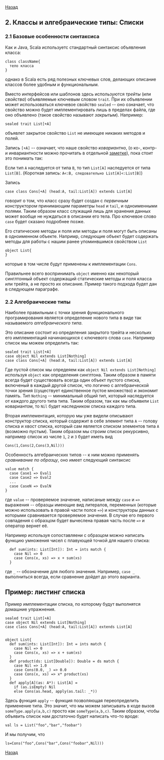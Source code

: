 [Назад](https://macs-club.github.io/ScalaLectures/index)
## 2. Классы и алгебраические типы: Списки
### 2.1 Базовые особенности синтаксиса
Как и Java, Scala используетс стандартный синтаксис объявления класса:

```
class className{
  тело класса
}
```

однако в Scala есть ряд полезных ключевых слов, делающих описание классов более удобным и функциональным.

Вместо интерфейсов или шаблонов здесь используются _трейты_ (или _свойства_) объявляемые ключевым словом `trait`. При их объявлении может использоваться ключевое свойство `sealed` -- оно означает, что свойство можно будет имплементировать лишь в пределах файла, где оно объявлено (такое свойство называют _закрытым_). Например:

```
sealed trait List[+A]
```

объявлет закрытое свойство `List` не имеющее никаких методов и полей.

Запись `[+A]` -- означает, что наше свойство _ковариантно_, (о ко-, контр- и инвариантности можно прочитать в отдельной [заметке](https://macs-club.github.io/ScalaLectures/variance)), пока стоит это понимать так:


Если тип `A` наследуется от типа `B`, то тип `List[A]` наследуется от типа `List[B]`. (Короткая запись: `A<:B, следовательно List[A]<:List[B]`)


Запись
 
```
case class Cons[+A] (head:A, tail:List[A]) extends List[A]
```

говорит о том, что класс сразу будет создан с _первичным конструктором_ принимающим параметры `head` и `tail`, и одноименными полями. Таким образом класс служащий лишь для хранения данных может вообще не нуждаться в описании его тела. Про ключевое слово `case` будет сказано подробнее позже.

Его статические методы и поля или методы и поля могут быть описаны в одноименном объекте.
Напримр, следующие объект будет содержать методы для работы с нашим ранее упоминвшимся свойством `List`

```
object List{
}
```

которые в том числе будут применены к имплементации `Cons`.

Правильнее всего воспринимать `object` именно как некоторый синглтонный объект содержащий статические методы и поля класса или трейта, а не просто их описание. Пример такого подхода будет дан в следующем параграфе.

### 2.2 Алгебраические типы
Наиболее правильным с точки зрения функционального програмирования является определение нового типа в виде так называемого _алгебраического типа_.

Это описание состоит из определения закрытого трейта и нескольих его имплементаций начинающихся с ключевого слова `case`. Например список мы можем определить так:


```
sealed trait List[+A]
case object Nil extends List[Nothing]
case class Cons[+A] (head:A, tail:List[A]) extends List[A]

```

Где пустой список мы опредеяем как `object Nil extends List[Nothing]` используя `object` как определения синглтона. Таким образом в памяти всегда будет существовать всегда один объект пустого списка, включеный в каждый другой список, что логично с алгебраической точки зрения (существует единственное пустое множество) и экономит память. Тип `Nothing` -- минимальный общий тип, который наследуется от каждого другого типа типа. Таким образом, так как мы объявили `List` ковариантом, то `Nil` будет наследником списка каждого типа.

Вторая имплементация, которую мы уже видели описывают конструктор списка, который содержит в себе элемент типа `A` -- голову списка и хвост списка, который сам является списком элементов типа `A` (возможно пустым). Таким образом мы строим список рекурсивно, например список из числе `1`, `2` и `3` будет иметь вид

```
Cons(1,Cons(2,Cons(3,Nil)))
```

Особенность алгебраических типов -- к ним можно применять _сравнивание по образцу_, оно имеет следующий синтаксис
```
value match {
  case Case1 => Eval1
  case Case2 => Eval2
  ...
  case CaseN => EvalN
}
```

где `value` -- проверяемое значение, написаные между `case` и `=>` выражения -- образцы имеющие вид литералов, переменных (которые можно использовать в правой части полсе `=>`) и конструкторы данных с которыми сравнивается проверяемое значения. В случае его первого совпадения с образцом будет вычеслена правая часть после `=>` и оператор вернет её.

Например используя сопоставляени с образцом можно написать функцию умножения чисел с плавующей точкой для нашего списка:

```
  def sum(ints: List[Int]): Int = ints match {
    case Nil => 0
    case Cons(x, xs) => x + sum(xs)
  }
```

где `_` -- обозначение для любого значения. Например, `case _` выполниться всегда, если сравнение дойдет до этого варианта.
## Пример: листинг списка
Пример имплементации списка, по которому будут выполнятся домашние упражнения.

```
sealed trait List[+A]
case object Nil extends List[Nothing]
case class Cons[+A] (head:A, tail:List[A]) extends List[A]


object List{
  def sum(ints: List[Int]): Int = ints match {
    case Nil => 0
    case Cons(x, xs) => x + sum(xs)
  }
  def product(ds: List[Double]): Double = ds match {
    case Nil => 1.0
    case Cons(0.0, _) => 0.0
    case Cons(x, xs) => x* product(xs)
  }
  def apply[A](as: A*): List[A] = 
    if (as.isEmpty) Nil
    else Cons(as.head, apply(as.tail: _*))

``` 

Здесь функция `apply` -- функция позволяющая переопределить применение типа. Это значит, что мы можем записывать в коде вызов `someType.apply(a,b,c)` просто как `someType(a,b,c)`. Таким образом, чтобы объявить список нам достаточно будет написать что-то вроде:

```
val ls = List("foo","bar","foobar")

```

И мы получим, что 


```
ls=Cons("foo",Cons("bar",Cons("foobar",Nil)))
```
[Назад](https://macs-club.github.io/ScalaLectures/index)

